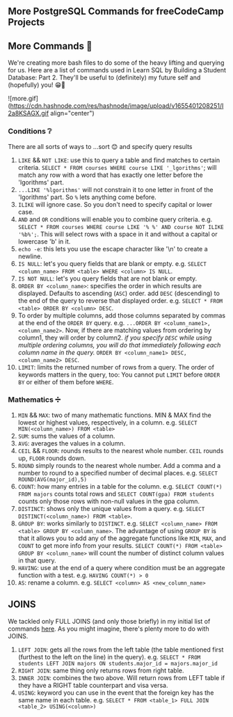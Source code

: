 ## More PostgreSQL Commands for freeCodeCamp Projects

## More Commands 🌟

We're creating more bash files to do some of the heavy lifting and querying for us. Here are a list of commands used in Learn SQL by Building a Student Database: Part 2. 
They'll be useful to (definitely) my future self and (hopefully) you! 😁👊

![more.gif](https://cdn.hashnode.com/res/hashnode/image/upload/v1655401208251/I2a8KSAGX.gif align="center")

### Conditions ❔
There are all sorts of ways to ...sort 😊 and specify query results 

1. `LIKE` && `NOT LIKE`: use this to query a table and find matches to certain criteria. `SELECT * FROM courses WHERE course LIKE '_lgorithms'`; will match any row with a word that has exactly one letter before the 'lgorithms' part. 
1. `...LIKE '%lgorithms'` will not constrain it to one letter in front of the 'lgorithms' part. So `%` lets anything come before.
1. `ILIKE` will ignore case. So you don't need to specify capital or lower case.
1. `AND` and `OR` conditions will enable you to combine query criteria. e.g. `SELECT * FROM courses WHERE course LIKE '% %' AND course NOT ILIKE '%b%';`. This will select rows with a space in it and without a capital or lowercase 'b' in it.
1. `echo -e`: this lets you use the escape character like '\n' to create a newline.
1. `IS NULL`: let's you query fields that are blank or empty. e.g. `SELECT <column_name> FROM <table> WHERE <column> IS NULL`.
1. `IS NOT NULL`: let's you query fields that are not blank or empty.
1. `ORDER BY <column_name>`: specifies the order in which results are displayed. Defaults to ascending (`ASC`) order. add `DESC` (descending) to the end of the query to reverse that displayed order. e.g. `SELECT * FROM <table> ORDER BY <column> DESC`.
1. To order by multiple columns, add those columns separated by commas at the end of the `ORDER BY` query. e.g. `...ORDER BY <column_name1>,<column_name2>`. Now, if there are matching values from ordering by column1, they will order by column2. *if you specify `DESC` while using multiple ordering columns, you will do that immediately following each column name in the query.* `ORDER BY <column_name1> DESC, <column_name2> DESC`.
1. `LIMIT`: limits the returned number of rows from a query. The order of keywords matters in the query, too: You cannot put `LIMIT` before `ORDER BY` or either of them before `WHERE`.

### Mathematics ➗

1. `MIN` && `MAX`: two of many mathematic functions. MIN & MAX find the lowest or highest values, respectively, in a column. e.g. `SELECT MIN(<column_name>) FROM <table>`
1. `SUM`: sums the values of a column. 
1. `AVG`: averages the values in a column.
1. `CEIL` && `FLOOR`: rounds results to the nearest whole number. `CEIL` rounds up, `FLOOR` rounds down.
1. `ROUND` simply rounds to the nearest whole number. Add a comma and a number to round to a specified number of decimal places. e.g. `SELECT ROUND(AVG(major_id),5)`
1. `COUNT`: how many entries in a table for the column. e.g. `SELECT COUNT(*) FROM majors` counts total rows and `SELECT COUNT(gpa) FROM students` counts only those rows with non-null values in the gpa column.
1. `DISTINCT`: shows only the unique values from a query. e.g. `SELECT DISTINCT(<column_name>) FROM <table>`.
1. `GROUP BY`: works similarly to `DISTINCT`. e.g. `SELECT <column_name> FROM <table> GROUP BY <column_name>`. The advantage of using `GROUP BY` is that it allows you to add any of the aggregate functions like `MIN`, `MAX`, and `COUNT` to get more info from your results. `SELECT COUNT(*) FROM <table> GROUP BY <column_name>` will count the number of distinct column values in that query.
1. `HAVING`: use at the end of a query where condition must be an aggregate function with a test. e.g. `HAVING COUNT(*) > 0`
1. `AS`: rename a column. e.g. `SELECT <column> AS <new_column_name>`

## JOINS

We tackled only FULL JOINS (and only those briefly) in my initial list of commands [here](https://blog.eamonncottrell.com/a-list-of-postgresql-commands-for-beginners). As you might imagine, there's plenty more to do with JOINS.

1. `LEFT JOIN`: gets all the rows from the left table (the table mentioned first (furthest to the left on the line) in the query). e.g. `SELECT * FROM students LEFT JOIN majors ON students.major_id = majors.major_id`
2. `RIGHT JOIN`: same thing only returns rows from right table.
3. `INNER JOIN`: combines the two above. Will return rows from LEFT table if they have a RIGHT table counterpart and visa versa.
4. `USING`: keyword you can use in the event that the foreign key has the same name in each table. e.g. `SELECT * FROM <table_1> FULL JOIN <table_2> USING(<column>)`


